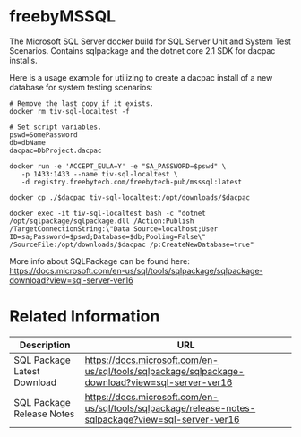 # freebyMSSQL

The Microsoft SQL Server docker build for SQL Server Unit and System Test Scenarios.
Contains sqlpackage and the dotnet core 2.1 SDK for dacpac installs.

Here is a usage example for utilizing to create a dacpac install of a new database for system testing scenarios:

```
# Remove the last copy if it exists.
docker rm tiv-sql-localtest -f

# Set script variables.
pswd=SomePassword
db=dbName
dacpac=DbProject.dacpac

docker run -e 'ACCEPT_EULA=Y' -e "SA_PASSWORD=$pswd" \
   -p 1433:1433 --name tiv-sql-localtest \
   -d registry.freebytech.com/freebytech-pub/msssql:latest

docker cp ./$dacpac tiv-sql-localtest:/opt/downloads/$dacpac

docker exec -it tiv-sql-localtest bash -c "dotnet /opt/sqlpackage/sqlpackage.dll /Action:Publish /TargetConnectionString:\"Data Source=localhost;User ID=sa;Password=$pswd;Database=$db;Pooling=False\" /SourceFile:/opt/downloads/$dacpac /p:CreateNewDatabase=true"

```

More info about SQLPackage can be found here: https://docs.microsoft.com/en-us/sql/tools/sqlpackage/sqlpackage-download?view=sql-server-ver16

# Related Information

| Description                      | URL                                                    |
| -------------------------------- | ------------------------------------------------------ |
| SQL Package Latest Download      | https://docs.microsoft.com/en-us/sql/tools/sqlpackage/sqlpackage-download?view=sql-server-ver16 |
| SQL Package Release Notes        | https://docs.microsoft.com/en-us/sql/tools/sqlpackage/release-notes-sqlpackage?view=sql-server-ver16 |